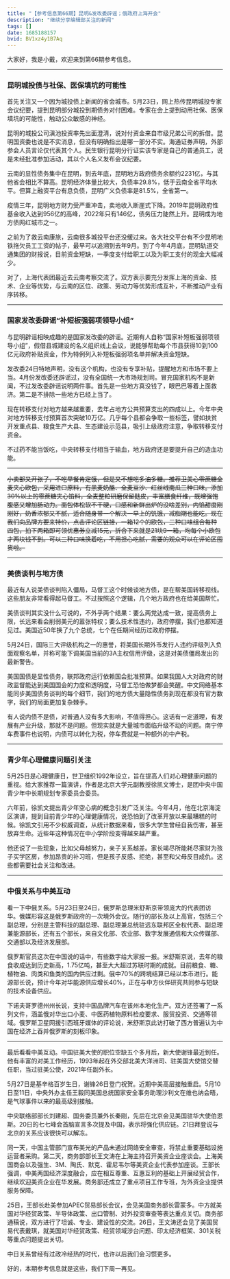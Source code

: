 ```yaml
---
title: "【参考信息第66期】昆明&发改委辟谣；俄政府上海开会"
description: "继续分享编辑部关注的新闻"
tags: []
date: 1685188157
bvid: BV1xz4y1B7Aq
---
```

大家好，我是小戴，欢迎来到第66期参考信息。

---

### 昆明城投债与社保、医保填坑的可能性

首先关注又一个因为城投债上新闻的省会城市。5月23日，网上热传昆明城投专家会议纪要，提到昆明部分城投到期债务对付困难。专家在会上提到动用社保、医保填坑的可能性，触动公众敏感的神经。

昆明的城投公司滇池投资率先出面澄清，说对付资金来自市级兄弟公司的拆借。昆明国资委也说是不实消息，但没有明确指出是哪一部分不实。海通证券声明，外部参会人员言论仅代表其个人。民生银行昆明分行证实该专家是自己的普通员工，说是未经批准参加活动，其以个人名义发布会议纪要。

云南的显性债务集中在昆明，到去年底，昆明地方政府债务余额约2231亿，与其他省会相比不算高。昆明经济体量比较大，负债率29.8%，低于云南全省平均水平。但算上融资平台有息负债，昆明广义负债率是81.5%，全省第一。

疫情三年，昆明地方财力受严重冲击，卖地收入断崖式下降。2019年昆明政府性基金收入达到956亿的高峰，2022年只有146亿，债务压力陡然上升。昆明成为地方债网红城市之一。

之前为了救云南康旅，云南很多城投平台还没缓过来。各大社交平台有不少昆明地铁拖欠员工工资的帖子，最早可以追溯到去年9月。到了今年4月底，昆明轨道交通集团的财报说，目前资金短缺，一季度支付给职工以及为职工支付的现金大幅减少。

对了，上海代表团最近去云南考察交流了。双方表示要充分发挥上海的资金、技术、企业等优势，与云南的区位、政策、劳动力等优势形成互补，不断推动产业有序转移。

---

### 国家发改委辟谣“补短板强弱项领导小组”

与昆明辟谣相映成趣的是国家发改委的辟谣。近期有人自称“国家补短板强弱项领导小组”，假借县城建设的名义组织线上会议，说能够帮助每个市县获得10到100亿元政府补贴资金，作为特例列入补短板强弱项名单并解决资金短缺。

发改委24日特地声明，没有这个机构，也没有专享补贴，提醒地方和市场不要上当。4月份发改委还辟谣过，没有全国统一大市场规划司。冒充国家机构不是新闻，不过发改委辟谣说明两件事。首先是一些地方真没钱了，眼巴巴等着上面救济。第二是不排除一些地方已经上当了。

现在转移支付对地方越来越重要，去年占地方公共预算支出的四成以上。今年中央对地方转移支付预算首次突破10万亿。几乎每个县都会争取一些标签，譬如扶贫开发重点县、粮食生产大县、生态建设示范县，吸引上级政府注意，争取转移支付资金。

不过药不能当饭吃，中央转移支付相当于输血，地方政府还是要提升自己的造血功能。

---

~~小卖部又开张了，不吃早餐肯定饿，但是又不想吃多油多糖。推荐卫美心零蔗糖全麦夹心欧包，采用进口原料，有黑麦奶酪、全麦豆沙、红丝绒南瓜三种口味。添加30%以上的零蔗糖夹心馅料，全麦整粒研磨保留麸皮，丰富膳食纤维，既增强饱腹感又增加肠动力。面包体松软不干硬，口感和新鲜出炉的没啥差别，内馅甜度刚刚好，奶香浓郁又不腻，适合随身带一个解决一早上的饥饿，减脂期也能吃。现在我们向品牌方要来特价，点击评论区链接，一箱12个的欧包，三种口味组合每种四包，拍下两箱即可领优惠券立减15元，折合下来就是21块9一箱，均每个小欧包才两块钱不到。可以三种口味换着吃，不用担心吃腻，需要的观众可以在评论区囤货啦。~~

---

### 美债谈判与地方债

最近有人说美债谈判陷入僵局，马督工这个时候谈地方债，是在帮美国转移视线。这些朋友非常看得起马督工。不过按照这个逻辑，几个地方政府也在给美国帮忙。

美债谈判其实没什么可说的，不外乎两个结果：要么两党达成一致，提高债务上限，长远来看会削弱美元的嚣张特权；要么技术性违约，政府停摆，我们也都知道见过。美国近50年换了九个总统，七个在任期间经历过政府停摆。

5月24日，国际三大评级机构之一的惠誉，将美国长期外币发行人违约评级列入负面观察名单，并称可能下调美国当前的3A主权信用评级，这是对美债僵局发出的最新警告。

美国国债是显性债务，联邦政府运行依赖国会批准预算。如果我国人大对政府的财政监督能达到美国国会的力度和透明度，马督工恐怕做梦都会笑醒。中文网络基本能同步美国债务谈判的每个细节，我们的地方债大量隐性债务到现在都没有官方数字，我们的局面更加复杂棘手。

有人说内债不是债，对普通人没有多大影响，不值得担心。这话有一定道理，有发展有产业升级，那就不是问题。但现实就是大量城市面临升级不动的问题。南宁停车费事件也说明，内债可以转化为税，停车费就是一种额外的中产税。

---

### 青少年心理健康问题引关注

5月25日是心理健康日，世卫组织1992年设立，旨在提高人们对心理健康问题的重视。给大家推荐一篇演讲，作者是北京大学元副教授徐凯文博士，是团中央中国青少年中长期规划专家委员会委员。

六年前，徐凯文提出青少年空心病的概念引发广泛关注。今年4月，他在北京海淀区演讲，提到目前青少年的心理健康情况，说恐怕到了改革开放以来最糟糕的时候。徐凯文引用不少权威调查，从统计数据来看，很多大学生曾经自我伤害，甚至放弃生命。近些年这种情况在中小学阶段变得越来越严重。

他还说了一些现象，比如父母越努力，亲子关系越差。家长竭尽所能耗尽家财为孩子买学区房，参加昂贵的补习班，但是孩子反感、拒绝，甚至和父母反目成仇。这些都需要社会关注和改进。

---

### 中俄关系与中美互动

看一下中俄关系。5月23日至24日，俄罗斯总理米舒斯京带领庞大的代表团访华。俄媒形容这是俄罗斯政府的一次境外会议。随行的部长及以上高官，包括三个副总理，分别是主管科技的副总理、副总理兼总统驻远东联邦区全权代表、副总理兼能源部长，还有五个部长，来自文化部、农业部、数字发展通信和大众传媒部、交通部以及经济发展部。

俄罗斯官员这次在中国说的话中，有些数字给大家报一报。米舒斯京说，去年的粮食收成达到历史新高，1.75亿吨，甚至大大超过苏联时期的成就。目前粮食、糖、植物油、肉类和鱼类的国内供应过剩。俄中70%的跨境结算已经以本币进行。能源部长说，预计今年对华能源供应增长40%，正在与中方伙伴研究共同参与短缺的技术设备供应。

下诺夫哥罗德州州长说，支持中国品牌汽车在该州本地化生产。双方还签署了一系列文件，涵盖俄对华出口小麦、中医药植物原料检疫要求、服贸投资、交通等领域。俄罗斯卫星网援引西班牙媒体的评论说，米舒斯京此访打破了西方普遍认为中国在经济上吞并俄罗斯的刻板印象。

---

最后看看中美互动。中国驻美大使的职位空缺五个多月后，新大使谢锋最近到任。他有丰富的对美工作经历，1993年起在外交部北美大洋洲司、驻美国大使馆交替任职，当过驻美公使，2021年任副外长。

5月27日是基辛格百岁生日，谢锋26日登门祝贺。近期中美高层接触重启。5月10日至11日，中央外办主任王毅同美国总统国家安全事务助理沙利文在维也纳会晤，是气球事件以来的最高级别接触。

中央联络部部长刘建超、国务委员兼外长秦刚，先后在北京会见美国驻华大使伯恩斯。20日的七七峰会首脑宣言多次提及中国，表示将强化供应链。21日拜登说与北京的关系应该很快可以解冻。

同一天，中国主管部门宣布美光的产品未通过网络安全审查，将禁止重要基础设施运营者采购。第二天，商务部部长王文涛在上海主持召开美资企业座谈会。上海美国商会以及强生、3M、陶氏、默克、霍尼韦尔等美资企业代表参加座谈。王部长强调，中美两国经济深度融合，应在相互尊重、互惠互利的基础上开展经贸合作，继续欢迎美资企业在华发展。商务部还成立了重点项目工作专班，为外资企业提供服务保障。

25日，王部长赴美参加APEC贸易部长会议，会见美国商务部长雷蒙多。中方就美国对华经贸政策、半导体政策、出口管制、对外投资审查等表达重点关切。商务部通稿说，双方进行了坦诚、专业、建设性的交流。26日，王文涛还会见了美国贸易代表戴琪，就美国对华经贸政策、经贸领域涉台问题、印太经济框架、301关税等重点问题提出关切。

中日关系曾经有过政冷经热的时代，也许以后我们会习惯更多。

好的，本期参考信息就是这些，我们下周一再见。

